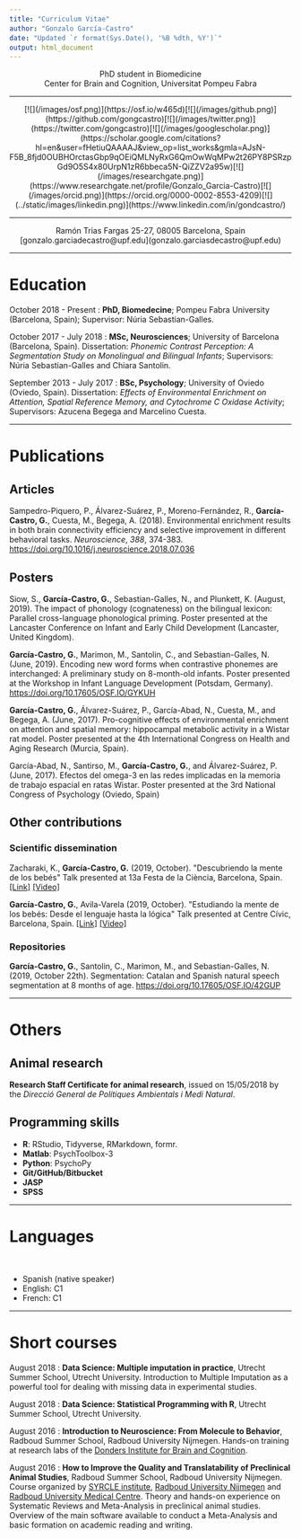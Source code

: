 ```yaml
---
title: "Curriculum Vitae"
author: "Gonzalo García-Castro"
date: "Updated `r format(Sys.Date(), '%B %dth, %Y')`"
output: html_document
---
```



<center>PhD student in Biomedicine</center>

<center>Center for Brain and Cognition, Universitat Pompeu Fabra</center>

___

<center>[![](/images/osf.png)](https://osf.io/w465d)[![](/images/github.png)](https://github.com/gongcastro)[![](/images/twitter.png)](https://twitter.com/gongcastro)[![](/images/googlescholar.png)](https://scholar.google.com/citations?hl=en&user=fHetiuQAAAAJ&view_op=list_works&gmla=AJsN-F5B_8fjd0OUBHOrctasGbp9qOEiQMLNyRxG6QmOwWqMPw2t26PY8PSRzpGd9O5S4x80UrpN1zR6bbeca5N-QiZZV2a95w)[![](/images/researchgate.png)](https://www.researchgate.net/profile/Gonzalo_Garcia-Castro)[![](/images/orcid.png)](https://orcid.org/0000-0002-8553-4209)[![](../static/images/linkedin.png)](https://www.linkedin.com/in/gondcastro/)</center>

___


<center>Ramón Trias Fargas 25-27, 08005 Barcelona, Spain</center>

<center>[gonzalo.garciadecastro@upf.edu](gonzalo.garciasdecastro@upf.edu)</center>

___

# Education


October 2018 - Present
:   **PhD, Biomedecine**; Pompeu Fabra University (Barcelona, Spain); Supervisor: Núria Sebastian-Galles.


October 2017 - July 2018
:   **MSc, Neurosciences**; University of Barcelona (Barcelona, Spain). Dissertation: *Phonemic Contrast Perception: A Segmentation Study on Monolingual and Bilingual Infants*; Supervisors: Núria Sebastian-Galles and Chiara Santolin.


September 2013 - July 2017
:   **BSc, Psychology**; University of Oviedo (Oviedo, Spain). Dissertation: *Effects of Environmental Enrichment on Attention, Spatial Reference Memory, and Cytochrome C Oxidase Activity*; Supervisors: Azucena Begega and Marcelino Cuesta.

___

# Publications

## Articles

Sampedro-Piquero, P., Álvarez-Suárez, P., Moreno-Fernández, R., **García-Castro, G.**, Cuesta, M., Begega, A. (2018). Environmental enrichment results in both brain connectivity efficiency and selective improvement in different behavioral tasks. *Neuroscience*, *388*, 374-383. https://doi.org/10.1016/j.neuroscience.2018.07.036

## Posters

Siow, S., **García-Castro, G.**, Sebastian-Galles, N., and Plunkett, K. (August, 2019). The impact of phonology (cognateness) on the bilingual lexicon: Parallel cross-language phonological priming. Poster presented at the Lancaster Conference on Infant and Early Child Development (Lancaster, United Kingdom).

**García-Castro, G.**, Marimon, M., Santolin, C., and Sebastian-Galles, N. (June, 2019). Encoding new word forms when contrastive phonemes are interchanged: A preliminary study on 8-month-old infants. Poster presented at the Workshop in Infant Language Development (Potsdam, Germany). https://doi.org/10.17605/OSF.IO/GYKUH

**García-Castro, G.**, Álvarez-Suárez, P., García-Abad, N., Cuesta, M., and Begega, A. (June, 2017). Pro-cognitive effects of environmental enrichment on attention and spatial memory: hippocampal metabolic activity in a Wistar rat model. Poster presented at the 4th International Congress  on Health and Aging Research (Murcia, Spain).

García-Abad, N., Santirso, M., **García-Castro, G.**, and Álvarez-Suárez, P. (June, 2017). Efectos del omega-3 en las redes implicadas en la memoria de trabajo espacial en ratas Wistar. Poster presented at the 3rd National Congress of Psychology (Oviedo, Spain)

## Other contributions


### Scientific dissemination

Zacharaki, K., **García-Castro, G.** (2019, October). "Descubriendo la mente de los bebés" Talk presented at 13a Festa de la Ciència, Barcelona, Spain. [[Link]](https://www.barcelona.cat/barcelonaciencia/ca/activitat/descobrint-la-ment-dels-nadons?edicionode=3402) [[Video]](https://youtu.be/jCOW2WhUiBs)

**García-Castro, G.**, Avila-Varela (2019, October). "Estudiando la mente de los bebés: Desde el lenguaje hasta la lógica" Talk presented at Centre Cívic, Barcelona, Spain. [[Link]](https://www.barcelona.cat/barcelonaciencia/ca/activitat/descobrint-la-ment-dels-nadons?edicionode=3402) [[Video]](https://youtu.be/jCOW2WhUiBs)


### Repositories

**García-Castro, G.**, Santolin, C., Marimon, M., and Sebastian-Galles, N. (2019, October 22th). Segmentation: Catalan and Spanish natural speech segmentation at 8 months of age. https://doi.org/10.17605/OSF.IO/42GUP

___

# Others

## Animal research


**Research Staff Certificate for animal research**, issued on 15/05/2018 by the *Direcció General de Polítiques Ambientals i Medi Natural*.

## Programming skills

* **R**: RStudio, Tidyverse, RMarkdown, formr.
* **Matlab**: PsychToolbox-3
* **Python**: PsychoPy
* **Git/GitHub/Bitbucket**
* **JASP**
* **SPSS**

___

# Languages

<br>

* Spanish (native speaker)
* English: C1
* French: C1

___

# Short courses

August 2018
:    **Data Science: Multiple imputation in practice**, Utrecht Summer School, Utrecht University. Introduction to Multiple Imputation as a powerful tool for dealing with missing data in experimental studies.


August 2018
:    **Data Science: Statistical Programming with R**, Utrecht Summer School, Utrecht University.


August 2016
:    **Introduction to Neuroscience: From Molecule to Behavior**, Radboud Summer School, Radboud University Nijmegen. Hands-on training at research labs of the [Donders Institute for Brain and Cognition](http://www.ru.nl/donders/).


August 2016
:    **How to Improve the Quality and Translatability of Preclinical Animal Studies**, Radboud Summer School, Radboud University Nijmegen. Course organized by [SYRCLE institute](www.syrcle.nl), [Radboud University Nijmegen](www.ru.nl) and [Radboud University Medical Centre](www.radboudumc.nl). Theory and hands-on experience on Systematic Reviews and Meta-Analysis in preclinical animal studies. Overview of the main software available to conduct a Meta-Analysis and basic formation on academic reading and writing.
